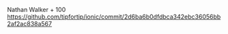Nathan Walker + 100 
https://github.com/tipfortip/ionic/commit/2d6ba6b0dfdbca342ebc36056bb2af2ac838a567
